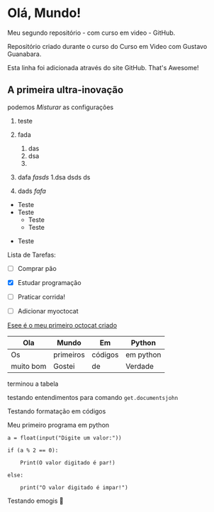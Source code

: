 # Olá, Mundo!
 Meu segundo repositório - com curso em video - GitHub.

 Repositório criado durante o curso do Curso em Video com Gustavo Guanabara.
 
 Esta linha foi adicionada através do site GitHub. That's Awesome!
 
 A primeira ultra-inovação
---
podemos _*Misturar*_ as configurações

1. teste
2. fada
   1. das
   2. dsa
   3. 
4. dafa *fasds*
  1.dsa
  dsds
  ds
  
6. dads _fafa_

* Teste
* Teste
  * Teste
  * Teste
- Teste

Lista de Tarefas:

- [ ] Comprar pão
- [x] Estudar programação
- [ ] Praticar corrida!
- [ ] Adicionar myoctocat


[Esee é o meu primeiro octocat criado](https://user-images.githubusercontent.com/100697981/156599369-ab67257a-ed42-43f5-8b65-7dec8eb7fc60.png)


Ola | Mundo | Em | Python
-- | -- | -- | --
Os | primeiros | códigos | em python
muito bom | Gostei | de | Verdade

terminou a tabela

testando entendimentos para comando `get.documentsjohn`

Testando formatação em códigos

Meu primeiro programa em python

```
a = float(input("Digite um valor:"))

if (a % 2 == 0):

    Print(O valor digitado é par!)
    
else:

    print("O valor digitado é impar!")
```

Testando emogis 🧮

